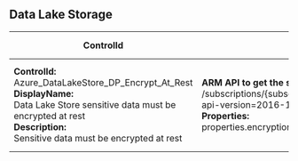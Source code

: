 ## Data Lake Storage

| ControlId | Dependent Azure API(s) and Properties | Control spec-let |
|-----------|-------------------------------------|------------------|
| <b>ControlId:</b><br>Azure_DataLakeStore_DP_Encrypt_At_Rest<br><b>DisplayName:</b><br>Data Lake Store sensitive data must be encrypted at rest<br><b>Description: </b><br> Sensitive data must be encrypted at rest | <b> ARM API to get the specified Data Lake Store account: </b> <br> /subscriptions/{subscriptionId}/resourceGroups/{resourceGroupName}/providers/Microsoft.DataLakeStore/accounts/{accountName}? <br> api-version=2016-11-01 <br><b>Properties:</b><br> properties.encryptionState | <b>Passed: </b><br>Encryption is enabled.<br><b>Failed: </b><br>Encryption is disabled. |

